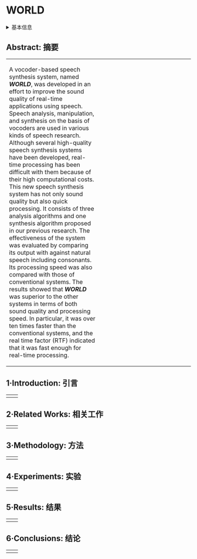 # WORLD

<details>
<summary>基本信息</summary>

- 标题: "WORLD: A Vocoder-Based High-Quality Speech Synthesis System for Real-Time Applications"
- 作者:
  - 01 Masanori Morise (University of Yamanashi)
  - 02 Fumiya Yokomori (University of Yamanashi)
  - 03 Kenji Ozawa (University of Yamanashi)
- 链接:
  - [ArXiv]
  - [Publication](https://doi.org/10.1587/transinf.2015EDP7457)
  - [Github](http://ml.cs.yamanashi.ac.jp/world/)
  - [Demo]
- 文件:
  - [ArXiv]
  - [Publication](_PDF/1511.00000p0__WORLD__A_Vocoder-Based_High-Quality_Speech_Synthesis_System_for_Real-Time_Applications_TransInf2016.pdf)

</details>

## Abstract: 摘要

<table><tr><td width="50%">

A vocoder-based speech synthesis system, named ***WORLD***, was developed in an effort to improve the sound quality of real-time applications using speech.
Speech analysis, manipulation, and synthesis on the basis of vocoders are used in various kinds of speech research.
Although several high-quality speech synthesis systems have been developed, real-time processing has been difficult with them because of their high computational costs.
This new speech synthesis system has not only sound quality but also quick processing.
It consists of three analysis algorithms and one synthesis algorithm proposed in our previous research.
The effectiveness of the system was evaluated by comparing its output with against natural speech including consonants.
Its processing speed was also compared with those of conventional systems.
The results showed that ***WORLD*** was superior to the other systems in terms of both sound quality and processing speed.
In particular, it was over ten times faster than the conventional systems, and the real time factor (RTF) indicated that it was fast enough for real-time processing.

</td><td>

</td></tr></table>

## 1·Introduction: 引言

<table><tr><td width="50%">

</td><td>

</td></tr></table>

## 2·Related Works: 相关工作

<table><tr><td width="50%">

</td><td>

</td></tr></table>

## 3·Methodology: 方法

<table><tr><td width="50%">

</td><td>

</td></tr></table>

## 4·Experiments: 实验

<table><tr><td width="50%">

</td><td>

</td></tr></table>

## 5·Results: 结果

<table><tr><td width="50%">

</td><td>

</td></tr></table>

## 6·Conclusions: 结论

<table><tr><td width="50%">

</td><td>

</td></tr></table>
